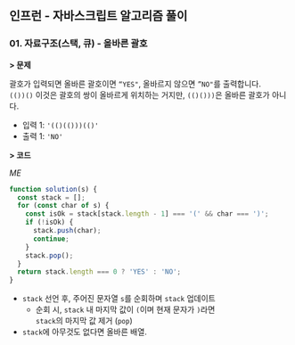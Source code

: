 ## 인프런 - 자바스크립트 알고리즘 풀이

### **01.** 자료구조(스택, 큐) - 올바른 괄호

**> 문제**

괄호가 입력되면 올바른 괄호이면 `“YES"`, 올바르지 않으면 `”NO"`를 출력합니다.  
`(())()` 이것은 괄호의 쌍이 올바르게 위치하는 거지만, `(()()))`은 올바른 괄호가 아니다.

- 입력 1: `'(()(()))(()'`
- 출력 1: `'NO'`

**> 코드**

_ME_

```js
function solution(s) {
  const stack = [];
  for (const char of s) {
    const isOk = stack[stack.length - 1] === '(' && char === ')';
    if (!isOk) {
      stack.push(char);
      continue;
    }
    stack.pop();
  }
  return stack.length === 0 ? 'YES' : 'NO';
}
```

- `stack` 선언 후, 주어진 문자열 `s`를 순회하며 `stack` 업데이트
  - 순회 시, `stack` 내 마지막 값이 `(`이며 현재 문자가 `)`라면  
    `stack`의 마지막 값 제거 (`pop`)
- `stack`에 아무것도 없다면 올바른 배열.

